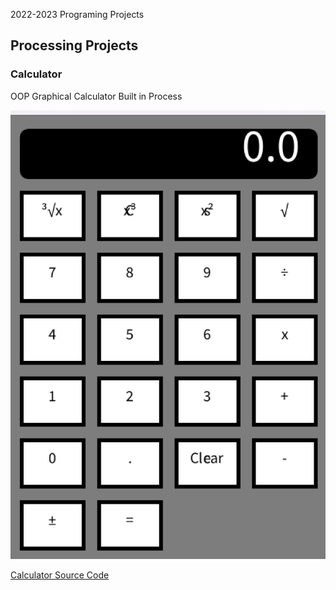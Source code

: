 2022-2023 Programing Projects

## Processing Projects

### Calculator
OOP Graphical Calculator Built in Process

![Running Calculator](https://github.com/zjohnny1810/programmingportfolio2023/blob/main/images/calc.png?raw=true)

[Calculator Source Code](https://github.com/zjohnny1810/programmingportfolio2023/tree/main/src/calc#:~:text=.%E2%80%8A.-,Button.pde,-Add%20files%20via)
